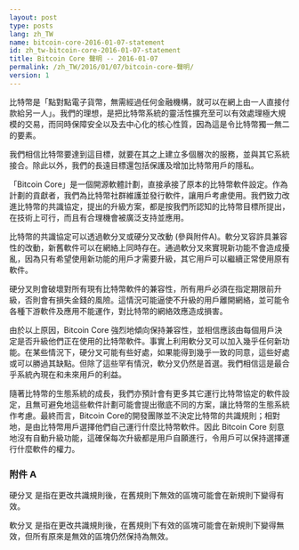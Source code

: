 ```yaml
---
layout: post
type: posts
lang: zh_TW
name: bitcoin-core-2016-01-07-statement
id: zh_tw-bitcoin-core-2016-01-07-statement
title: Bitcoin Core 聲明 -- 2016-01-07
permalink: /zh_TW/2016/01/07/bitcoin-core-聲明/
version: 1
---
```


比特幣是「點對點電子貨幣，無需經過任何金融機構，就可以在網上由一人直接付款給另一人」。我們的理想，是把比特幣系統的靈活性擴充至可以有效處理極大規模的交易，而同時保障安全以及去中心化的核心性質，因為這是令比特幣獨一無二的要素。

我們相信比特幣要達到這目標，就要在其之上建立多個層次的服務，並與其它系統接合。除此以外，我們的長遠目標還包括保護及增加比特幣用戶的隱私。

「Bitcoin Core」是一個開源軟體計劃，直接承接了原本的比特幣軟件設定。作為計劃的貢獻者，我們為比特幣社群維護並發行軟件，讓用戶考慮使用。我們致力改進比特幣的共識協定，提出的升級方案，都是按我們所認知的比特幣目標所提出，在技術上可行，而且有合理機會被廣泛支持並應用。

比特幣的共識協定可以透過軟分叉或硬分叉改動 (參與附件A)。軟分叉容許具兼容性的改動，新舊軟件可以在網絡上同時存在。通過軟分叉來實現新功能不會造成擾亂，因為只有希望使用新功能的用戶才需要升級，其它用戶可以繼續正常使用原有軟件。

硬分叉則會破壞對所有現有比特幣軟件的兼容性，所有用戶必須在指定期限前升級，否則會有損失金錢的風險。這情況可能逼使不升級的用戶離開網絡，並可能令各種下游軟件及應用不能運作，對比特幣的網絡效應造成損害。

由於以上原因，Bitcoin Core 強烈地傾向保持兼容性，並相信應該由每個用戶決定是否升級他們正在使用的比特幣軟件。事實上利用軟分叉可以加入幾乎任何新功能。在某些情況下，硬分叉可能有些好處，如果能得到幾乎一致的同意，這些好處或可以勝過其缺點。但除了這些罕有情況，軟分叉仍然是首選。我們相信這是最合乎系統內現在和未來用戶的利益。

隨著比特幣的生態系統的成長，我們亦預計會有更多其它運行比特幣協定的軟件設定，且無可避免地這些軟件計劃可能會提出徹底不同的方案，讓比特幣的生態系統作考慮。最終而言，Bitcoin Core的開發團隊並不決定比特幣的共識規則；相對地，是由比特幣用戶選擇他們自己運行什麼比特幣軟件。因此 Bitcoin Core 刻意地沒有自動升級功能，這確保每次升級都是用戶自願進行，令用戶可以保持選擇運行什麼軟件的權力。

### 附件 A

硬分叉 是指在更改共識規則後，在舊規則下無效的區塊可能會在新規則下變得有效。

軟分叉 是指在更改共識規則後，在舊規則下有效的區塊可能會在新規則下變得無效，但所有原來是無效的區塊仍然保持為無效。

